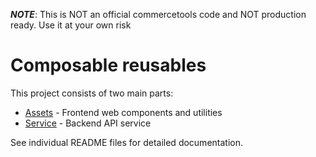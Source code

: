 ***NOTE***: This is NOT an official commercetools code and NOT production ready. Use it at your own risk

# Composable reusables

This project consists of two main parts:
- [Assets](./assets/README.md) - Frontend web components and utilities
- [Service](./service/README.md) - Backend API service

See individual README files for detailed documentation.

